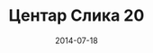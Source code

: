 ---
layout: default
modal-id: 1
date: 2014-07-18
img: centar/DSC_0292.jpg
alt: image-alt
store: Centar
title: Центар Слика 20
description: Intro LINQ is query language for C and VB introduced in .NET 3.5 and VS 2008. LINQ simplifies querying by offering one unified language to query different types of data sources. In order to use LINQ to query data source we need LINQ provider. Many providers are posted here and there is option to create our own providers, so basically you can query everything with the right provider. This means that a single query can be used to query data from DB, XML, lists etc.. Query SyntaxLINQ queries can be written in two basic ways.

---